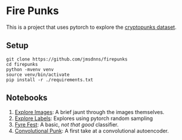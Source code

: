 # Fire Punks

This is a project that uses pytorch to explore the [cryptopunks dataset](https://cryptopunks.app/cryptopunks/attributes).

## Setup

```
git clone https://github.com/jmsdnns/firepunks
cd firepunks
python -mvenv venv
source venv/bin/activate
pip install -r ./requirements.txt
```

## Notebooks

1. [Explore Images](nb/Explore%20Images.ipynb): A brief jaunt through the images themselves.
2. [Explore Labels](nb/Explore%20Labels.ipynb): Explores using pytorch random sampling
3. [Fyre Fest](nb/Fyre%20Fest.ipynb): A basic, _not that good_ classifier.
4. [Convolutional Punk](nb/Convolutional%20Punk.ipynb): A first take at a convolutional autoencoder.
